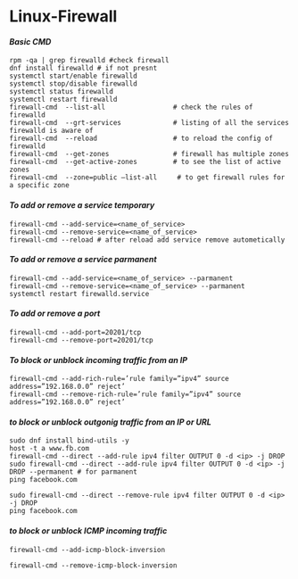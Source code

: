 # Linux-Firewall
#### *Basic CMD*
```
rpm -qa | grep firewalld #check firewall
dnf install firewalld # if not presnt
systemctl start/enable firewalld
systemctl stop/disable firewalld
systemctl status firewalld
systemctl restart firewalld	
firewall-cmd  --list-all                 # check the rules of firewalld
firewall-cmd  --grt-services             # listing of all the services firewalld is aware of
firewall-cmd  --reload                   # to reload the config of firewalld
firewall-cmd  --get-zones                # firewall has multiple zones
firewall-cmd  --get-active-zones         # to see the list of active zones
firewall-cmd  --zone=public –list-all     # to get firewall rules for a specific zone

```

#### *To add or remove a service temporary*

```
firewall-cmd --add-service=<name_of_service>
firewall-cmd --remove-service=<name_of_service>
firewall-cmd --reload # after reload add service remove autometically
```

#### *To add or remove a service parmanent*

```
firewall-cmd --add-service=<name_of_service> --parmanent
firewall-cmd --remove-service=<name_of_service> --parmanent
systemctl restart firewalld.service	
```

#### *To add or remove a port*

```
firewall-cmd --add-port=20201/tcp
firewall-cmd --remove-port=20201/tcp
```

#### *To block or unblock incoming traffic from an IP*
```
firewall-cmd --add-rich-rule=’rule family=”ipv4” source address=”192.168.0.0” reject’
firewall-cmd --remove-rich-rule=’rule family=”ipv4” source address=”192.168.0.0” reject’
```

#### *to block or unblock outgonig traffic from an IP or URL*

```
sudo dnf install bind-utils -y
host -t a www.fb.com
firewall-cmd --direct --add-rule ipv4 filter OUTPUT 0 -d <ip> -j DROP
sudo firewall-cmd --direct --add-rule ipv4 filter OUTPUT 0 -d <ip> -j DROP --permanent # for parmanent
ping facebook.com

sudo firewall-cmd --direct --remove-rule ipv4 filter OUTPUT 0 -d <ip> -j DROP
ping facebook.com

```

#### *to block or unblock ICMP incoming traffic*

```
firewall-cmd --add-icmp-block-inversion

firewall-cmd --remove-icmp-block-inversion
```
